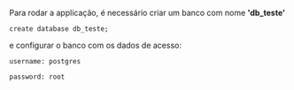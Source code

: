 Para rodar a applicação, é necessário criar um banco com nome **'db_teste'**

`create database db_teste;`

e configurar o banco com os dados de acesso:

`username: postgres`

`password: root`